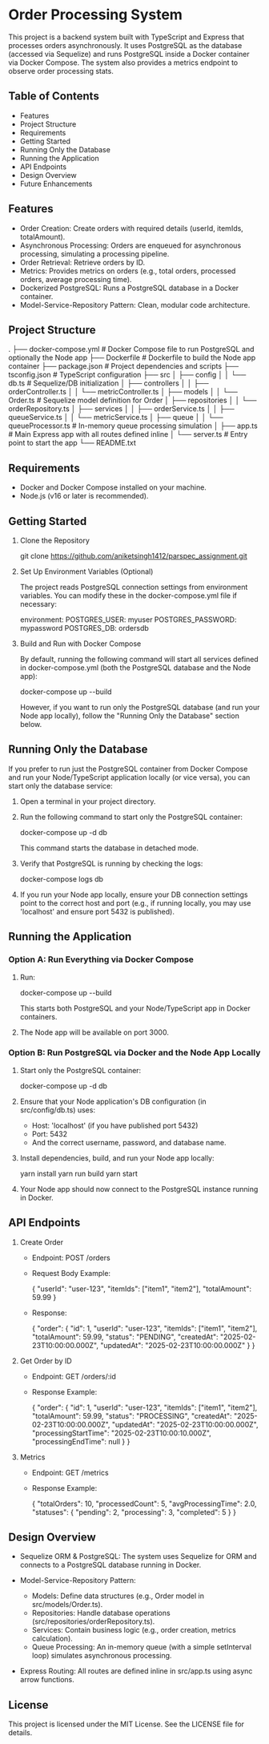 Order Processing System
=========================

This project is a backend system built with TypeScript and Express that processes orders asynchronously. It uses PostgreSQL as the database (accessed via Sequelize) and runs PostgreSQL inside a Docker container via Docker Compose. The system also provides a metrics endpoint to observe order processing stats.

Table of Contents
-----------------
- Features
- Project Structure
- Requirements
- Getting Started
- Running Only the Database
- Running the Application
- API Endpoints
- Design Overview
- Future Enhancements

Features
--------
- Order Creation: Create orders with required details (userId, itemIds, totalAmount).
- Asynchronous Processing: Orders are enqueued for asynchronous processing, simulating a processing pipeline.
- Order Retrieval: Retrieve orders by ID.
- Metrics: Provides metrics on orders (e.g., total orders, processed orders, average processing time).
- Dockerized PostgreSQL: Runs a PostgreSQL database in a Docker container.
- Model-Service-Repository Pattern: Clean, modular code architecture.

Project Structure
-----------------
.
├── docker-compose.yml          # Docker Compose file to run PostgreSQL and optionally the Node app
├── Dockerfile                  # Dockerfile to build the Node app container
├── package.json                # Project dependencies and scripts
├── tsconfig.json               # TypeScript configuration
├── src
│   ├── config
│   │   └── db.ts             # Sequelize/DB initialization
│   ├── controllers
│   │   ├── orderController.ts
│   │   └── metricController.ts
│   ├── models
│   │   └── Order.ts          # Sequelize model definition for Order
│   ├── repositories
│   │   └── orderRepository.ts
│   ├── services
│   │   ├── orderService.ts
│   │   ├── queueService.ts
│   │   └── metricService.ts
│   ├── queue
│   │   └── queueProcessor.ts # In-memory queue processing simulation
│   ├── app.ts                # Main Express app with all routes defined inline
│   └── server.ts             # Entry point to start the app
└── README.txt

Requirements
------------
- Docker and Docker Compose installed on your machine.
- Node.js (v16 or later is recommended).

Getting Started
---------------
1. Clone the Repository

   git clone https://github.com/aniketsingh1412/parspec_assignment.git

2. Set Up Environment Variables (Optional)

   The project reads PostgreSQL connection settings from environment variables. You can modify these in the docker-compose.yml file if necessary:

   environment:
     POSTGRES_USER: myuser
     POSTGRES_PASSWORD: mypassword
     POSTGRES_DB: ordersdb

3. Build and Run with Docker Compose

   By default, running the following command will start all services defined in docker-compose.yml (both the PostgreSQL database and the Node app):

     docker-compose up --build

   However, if you want to run only the PostgreSQL database (and run your Node app locally), follow the "Running Only the Database" section below.

Running Only the Database
-------------------------
If you prefer to run just the PostgreSQL container from Docker Compose and run your Node/TypeScript application locally (or vice versa), you can start only the database service:

1. Open a terminal in your project directory.
2. Run the following command to start only the PostgreSQL container:

     docker-compose up -d db

   This command starts the database in detached mode.
3. Verify that PostgreSQL is running by checking the logs:

     docker-compose logs db

4. If you run your Node app locally, ensure your DB connection settings point to the correct host and port (e.g., if running locally, you may use 'localhost' and ensure port 5432 is published).

Running the Application
-----------------------
### Option A: Run Everything via Docker Compose
1. Run:

     docker-compose up --build

   This starts both PostgreSQL and your Node/TypeScript app in Docker containers.
2. The Node app will be available on port 3000.

### Option B: Run PostgreSQL via Docker and the Node App Locally
1. Start only the PostgreSQL container:

     docker-compose up -d db

2. Ensure that your Node application's DB configuration (in src/config/db.ts) uses:
   - Host: 'localhost' (if you have published port 5432)
   - Port: 5432
   - And the correct username, password, and database name.

3. Install dependencies, build, and run your Node app locally:

     yarn install
     yarn run build
     yarn start

4. Your Node app should now connect to the PostgreSQL instance running in Docker.

API Endpoints
-------------
1. Create Order
   - Endpoint: POST /orders
   - Request Body Example:

     {
       "userId": "user-123",
       "itemIds": ["item1", "item2"],
       "totalAmount": 59.99
     }

   - Response:

     {
       "order": {
         "id": 1,
         "userId": "user-123",
         "itemIds": ["item1", "item2"],
         "totalAmount": 59.99,
         "status": "PENDING",
         "createdAt": "2025-02-23T10:00:00.000Z",
         "updatedAt": "2025-02-23T10:00:00.000Z"
       }
     }

2. Get Order by ID
   - Endpoint: GET /orders/:id
   - Response Example:

     {
       "order": {
         "id": 1,
         "userId": "user-123",
         "itemIds": ["item1", "item2"],
         "totalAmount": 59.99,
         "status": "PROCESSING",
         "createdAt": "2025-02-23T10:00:00.000Z",
         "updatedAt": "2025-02-23T10:00:00.000Z",
         "processingStartTime": "2025-02-23T10:00:10.000Z",
         "processingEndTime": null
       }
     }

3. Metrics
   - Endpoint: GET /metrics
   - Response Example:

     {
       "totalOrders": 10,
       "processedCount": 5,
       "avgProcessingTime": 2.0,
       "statuses": {
         "pending": 2,
         "processing": 3,
         "completed": 5
       }
     }

Design Overview
---------------
- Sequelize ORM & PostgreSQL:
  The system uses Sequelize for ORM and connects to a PostgreSQL database running in Docker.

- Model-Service-Repository Pattern:
  - Models: Define data structures (e.g., Order model in src/models/Order.ts).
  - Repositories: Handle database operations (src/repositories/orderRepository.ts).
  - Services: Contain business logic (e.g., order creation, metrics calculation).
  - Queue Processing: An in-memory queue (with a simple setInterval loop) simulates asynchronous processing.

- Express Routing:
  All routes are defined inline in src/app.ts using async arrow functions.

License
-------
This project is licensed under the MIT License. See the LICENSE file for details.